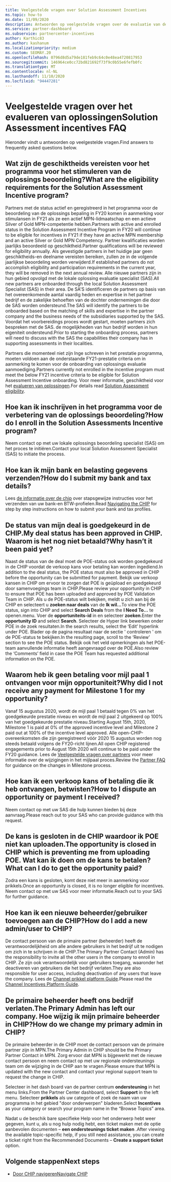 ```yaml
---
title: Veelgestelde vragen over Solution Assessment Incentives
ms.topic: how-to
ms.date: 11/09/2020
description: Antwoorden op veelgestelde vragen over de evaluatie van de oplossing
ms.service: partner-dashboard
ms.subservice: partnercenter-incentives
author: Karthic83
ms.author: kashanum
ms.localizationpriority: medium
ms.custom: SEOMAY.20
ms.openlocfilehash: 0796d8d5a79de181feb9c64c0e48ea4720817953
ms.sourcegitcommit: 146964ce0cc72bd821692f73f9c0b55e6fefb0fc
ms.translationtype: MT
ms.contentlocale: nl-NL
ms.lasthandoff: 11/10/2020
ms.locfileid: "94447281"
---
```

# <a name="solution-assessment-incentives-faq"></a><span data-ttu-id="c111f-103">Veelgestelde vragen over het evalueren van oplossingen</span><span class="sxs-lookup"><span data-stu-id="c111f-103">Solution Assessment incentives FAQ</span></span>

<span data-ttu-id="c111f-104">Hieronder vindt u antwoorden op veelgestelde vragen.</span><span class="sxs-lookup"><span data-stu-id="c111f-104">Find answers to frequently asked questions below.</span></span>

## <a name="what-are-the-eligibility-requirements-for-the-solution-assessment-incentive-program"></a><span data-ttu-id="c111f-105">Wat zijn de geschiktheids vereisten voor het programma voor het stimuleren van de oplossings beoordeling?</span><span class="sxs-lookup"><span data-stu-id="c111f-105">What are the eligibility requirements for the Solution Assessment Incentive program?</span></span>

<span data-ttu-id="c111f-106">Partners met de status actief en geregistreerd in het programma voor de beoordeling van de oplossings bepaling in FY20 komen in aanmerking voor stimulansen in FY21 als ze een actief MPN-lidmaatschap en een actieve Silver of Gold MPN-competentie hebben.</span><span class="sxs-lookup"><span data-stu-id="c111f-106">Partners with active and enrolled status in the Solution Assessment Incentive Program in FY20 will continue to be eligible for incentives in FY21 if they have an active MPN membership and an active Silver or Gold MPN Competency.</span></span> <span data-ttu-id="c111f-107">Partner kwalificaties worden jaarlijks beoordeeld op geschiktheid.</span><span class="sxs-lookup"><span data-stu-id="c111f-107">Partner qualifications will be reviewed for eligibility annually.</span></span>  <span data-ttu-id="c111f-108">Als gevestigde partners in het huidige jaar geen geschiktheids-en deelname vereisten bereiken, zullen ze in de volgende jaarlijkse beoordeling worden verwijderd.</span><span class="sxs-lookup"><span data-stu-id="c111f-108">If established partners do not accomplish eligibility and participation requirements in the current year, they will be removed in the next annual review.</span></span>  <span data-ttu-id="c111f-109">Alle nieuwe partners zijn in hun gebied opvolgd met de lokale oplossing evaluatie specialist (SAS).</span><span class="sxs-lookup"><span data-stu-id="c111f-109">All new partners are onboarded through the local Solution Assessment Specialist (SAS) in their area.</span></span>  <span data-ttu-id="c111f-110">De SA'S identificeren de partners op basis van het overeenkomende aantal vaardig heden en expertise in het partner bedrijf en de zakelijke behoeften van de dochter ondernemingen die door de SAS worden ondersteund.</span><span class="sxs-lookup"><span data-stu-id="c111f-110">The SAS will identify the partners to be onboarded based on the matching of skills and expertise in the partner company and the business needs of the subsidiaries supported by the SAS.</span></span>
<span data-ttu-id="c111f-111">Voordat het voorbereidings proces wordt gestart, moeten partners zich bespreken met de SAS. de mogelijkheden van hun bedrijf worden in hun eigeniteit ondersteund.</span><span class="sxs-lookup"><span data-stu-id="c111f-111">Prior to starting the onboarding process, partners will need to discuss with the SAS the capabilities their company has in supporting assessments in their localities.</span></span> 

<span data-ttu-id="c111f-112">Partners die momenteel niet zijn Inge schreven in het prestatie programma, moeten voldoen aan de onderstaande FY21-prestatie criteria om in aanmerking te komen voor de onboarding van oplossings evaluatie aanmoediging.</span><span class="sxs-lookup"><span data-stu-id="c111f-112">Partners currently not enrolled in the incentive program must meet the below FY21 incentive criteria to be eligible for Solution Assessment Incentive onboarding.</span></span> <span data-ttu-id="c111f-113">Voor meer informatie, geschiktheid voor het [evalueren van oplossingen](chip-solutions-assessment-eligible.md).</span><span class="sxs-lookup"><span data-stu-id="c111f-113">For details read [Solution Assessment eligibility](chip-solutions-assessment-eligible.md).</span></span>

## <a name="how-do-i-enroll-in-the-solution-assessments-incentive-program"></a><span data-ttu-id="c111f-114">Hoe kan ik inschrijven in het programma voor de verbetering van de oplossings beoordeling?</span><span class="sxs-lookup"><span data-stu-id="c111f-114">How do I enroll in the Solution Assessments Incentive program?</span></span>

<span data-ttu-id="c111f-115">Neem contact op met uw lokale oplossings beoordeling specialist (SAS) om het proces te initiëren.</span><span class="sxs-lookup"><span data-stu-id="c111f-115">Contact your local Solution Assessment Specialist (SAS) to initiate the process.</span></span>

## <a name="how-do-i-submit-my-bank-and-tax-details"></a><span data-ttu-id="c111f-116">Hoe kan ik mijn bank en belasting gegevens verzenden?</span><span class="sxs-lookup"><span data-stu-id="c111f-116">How do I submit my bank and tax details?</span></span>

<span data-ttu-id="c111f-117">Lees [de informatie over de chip](chip-intro.md) over stapsgewijze instructies voor het verzenden van uw bank-en BTW-profielen.</span><span class="sxs-lookup"><span data-stu-id="c111f-117">Read [Navigating the CHIP](chip-intro.md) for step by step instructions on how to submit your bank and tax profiles.</span></span>

## <a name="my-deal-status-has-been-approved-in-chip-why-hasnt-it-been-paid-yet"></a><span data-ttu-id="c111f-118">De status van mijn deal is goedgekeurd in de CHIP.</span><span class="sxs-lookup"><span data-stu-id="c111f-118">My deal status has been approved in CHIP.</span></span> <span data-ttu-id="c111f-119">Waarom is het nog niet betaald?</span><span class="sxs-lookup"><span data-stu-id="c111f-119">Why hasn’t it been paid yet?</span></span>

<span data-ttu-id="c111f-120">Naast de status van de deal moet de POE-status ook worden goedgekeurd in de CHIP voordat de verkoop kans voor betaling kan worden ingediend.</span><span class="sxs-lookup"><span data-stu-id="c111f-120">In addition to the deal status, the POE status must also be approved in CHIP before the opportunity can be submitted for payment.</span></span> <span data-ttu-id="c111f-121">Bekijk uw verkoop kansen in CHIP om ervoor te zorgen dat POE is geüpload en goedgekeurd door samenvoegings team in CHIP.</span><span class="sxs-lookup"><span data-stu-id="c111f-121">Please review your opportunity in CHIP to ensure that POE has been uploaded and approved by POE Validation Team in CHIP.</span></span> <span data-ttu-id="c111f-122">Als u de POE-status wilt bekijken, meldt u zich aan bij de CHIP en selecteert u **zoeken naar deals** van de **Ik wil...**</span><span class="sxs-lookup"><span data-stu-id="c111f-122">To view the POE status, sign into CHIP and select **Search Deals** from the **I Need To…**</span></span> <span data-ttu-id="c111f-123">te openen.</span><span class="sxs-lookup"><span data-stu-id="c111f-123">menu.</span></span> <span data-ttu-id="c111f-124">Voer de **opportuniteits-id** in en selecteer **zoeken**.</span><span class="sxs-lookup"><span data-stu-id="c111f-124">Enter the **opportunity ID** and select **Search**.</span></span> <span data-ttu-id="c111f-125">Selecteer de Hyper link bewerken onder POE in de zoek resultaten.</span><span class="sxs-lookup"><span data-stu-id="c111f-125">In the search results, select the ‘Edit’ hyperlink under POE.</span></span> <span data-ttu-id="c111f-126">Blader op de pagina resultaat naar de sectie ' controleren ' om de POE-status te bekijken.</span><span class="sxs-lookup"><span data-stu-id="c111f-126">In the resulting page, scroll to the ‘Review’ section to see the POE status.</span></span> <span data-ttu-id="c111f-127">Bekijk ook het veld opmerkingen als het POE-team aanvullende informatie heeft aangevraagd over de POE.</span><span class="sxs-lookup"><span data-stu-id="c111f-127">Also review the ‘Comments’ field in case the POE Team has requested additional information on the POE.</span></span>

## <a name="why-did-i-not-receive-any-payment-for-milestone-1-for-my-opportunity"></a><span data-ttu-id="c111f-128">Waarom heb ik geen betaling voor mijl paal 1 ontvangen voor mijn opportuniteit?</span><span class="sxs-lookup"><span data-stu-id="c111f-128">Why did I not receive any payment for Milestone 1 for my opportunity?</span></span>

<span data-ttu-id="c111f-129">Vanaf 15 augustus 2020, wordt de mijl paal 1 betaald tegen 0% van het goedgekeurde prestatie niveau en wordt de mijl paal 2 uitgekeerd op 100% van het goedgekeurde prestatie niveau.</span><span class="sxs-lookup"><span data-stu-id="c111f-129">Starting August 15th, 2020, Milestone 1 is paid at 0% of the approved incentive level and Milestone 2 paid out at 100% of the incentive level approved.</span></span> <span data-ttu-id="c111f-130">Alle open-CHIP-overeenkomsten die zijn geregistreerd vóór 2020 15 augustus worden nog steeds betaald volgens de FY20-richt lijnen.</span><span class="sxs-lookup"><span data-stu-id="c111f-130">All open CHIP registered engagements prior to August 15th 2020 will continue to be paid under the FY20 guidance.</span></span> <span data-ttu-id="c111f-131">Lees de [Veelgestelde vragen over partners](https://assetsprod.microsoft.com/solution-assessment-incentive-program-faq.pdf) voor meer informatie over de wijzigingen in het mijlpaal proces.</span><span class="sxs-lookup"><span data-stu-id="c111f-131">Review the [Partner FAQ](https://assetsprod.microsoft.com/solution-assessment-incentive-program-faq.pdf) for guidance on the changes in Milestone process.</span></span>

## <a name="how-to-i-dispute-an-opportunity-or-payment-i-received"></a><span data-ttu-id="c111f-132">Hoe kan ik een verkoop kans of betaling die ik heb ontvangen, betwisten?</span><span class="sxs-lookup"><span data-stu-id="c111f-132">How to I dispute an opportunity or payment I received?</span></span>

<span data-ttu-id="c111f-133">Neem contact op met uw SAS die hulp kunnen bieden bij deze aanvraag.</span><span class="sxs-lookup"><span data-stu-id="c111f-133">Please reach out to your SAS who can provide guidance with this request.</span></span>

## <a name="the-opportunity-is-closed-in-chip-which-is-preventing-me-from-uploading-poe-what-can-i-do-to-get-the-opportunity-paid"></a><span data-ttu-id="c111f-134">De kans is gesloten in de CHIP waardoor ik POE niet kan uploaden.</span><span class="sxs-lookup"><span data-stu-id="c111f-134">The opportunity is closed in CHIP which is preventing me from uploading POE.</span></span> <span data-ttu-id="c111f-135">Wat kan ik doen om de kans te betalen?</span><span class="sxs-lookup"><span data-stu-id="c111f-135">What can I do to get the opportunity paid?</span></span>

<span data-ttu-id="c111f-136">Zodra een kans is gesloten, komt deze niet meer in aanmerking voor prikkels.</span><span class="sxs-lookup"><span data-stu-id="c111f-136">Once an opportunity is closed, it is no longer eligible for incentives.</span></span> <span data-ttu-id="c111f-137">Neem contact op met uw SAS voor meer informatie.</span><span class="sxs-lookup"><span data-stu-id="c111f-137">Reach out to your SAS for further guidance.</span></span>

## <a name="how-do-i-add-a-new-adminuser-to-chip"></a><span data-ttu-id="c111f-138">Hoe kan ik een nieuwe beheerder/gebruiker toevoegen aan de CHIP?</span><span class="sxs-lookup"><span data-stu-id="c111f-138">How do I add a new admin/user to CHIP?</span></span>

<span data-ttu-id="c111f-139">De contact persoon van de primaire partner (beheerder) heeft de verantwoordelijkheid om alle andere gebruikers in het bedrijf uit te nodigen om zich in te schrijven in de CHIP.</span><span class="sxs-lookup"><span data-stu-id="c111f-139">The Primary Partner Contact (Admin) has the responsibility to invite all the other users in the company to enroll in CHIP.</span></span> <span data-ttu-id="c111f-140">Ze zijn ook verantwoordelijk voor gebruikers toegang, waaronder het deactiveren van gebruikers die het bedrijf verlaten.</span><span class="sxs-lookup"><span data-stu-id="c111f-140">They are also responsible for user access, including deactivation of any users that leave the company.</span></span> <span data-ttu-id="c111f-141">Lees de [Channel prikkel platform Guide](chip-intro.md).</span><span class="sxs-lookup"><span data-stu-id="c111f-141">Please read the [Channel Incentives Platform Guide](chip-intro.md).</span></span>

## <a name="the-primary-admin-has-left-our-company-how-do-we-change-my-primary-admin-in-chip"></a><span data-ttu-id="c111f-142">De primaire beheerder heeft ons bedrijf verlaten.</span><span class="sxs-lookup"><span data-stu-id="c111f-142">The Primary Admin has left our company.</span></span> <span data-ttu-id="c111f-143">Hoe wijzig ik mijn primaire beheerder in CHIP?</span><span class="sxs-lookup"><span data-stu-id="c111f-143">How do we change my primary admin in CHIP?</span></span>

<span data-ttu-id="c111f-144">De primaire beheerder in de CHIP moet de contact persoon van de primaire partner zijn in MPN.</span><span class="sxs-lookup"><span data-stu-id="c111f-144">The Primary Admin in CHIP should be the Primary Partner Contact in MPN.</span></span> <span data-ttu-id="c111f-145">Zorg ervoor dat MPN is bijgewerkt met de nieuwe contact persoon en neem contact op met uw regionale ondersteunings team om de wijziging in de CHIP aan te vragen.</span><span class="sxs-lookup"><span data-stu-id="c111f-145">Please ensure that MPN is updated with the new contact and contact your regional support team to request the change in CHIP.</span></span>

<span data-ttu-id="c111f-146">Selecteer in het dash board van de partner centrum **ondersteuning** in het menu links.</span><span class="sxs-lookup"><span data-stu-id="c111f-146">From the Partner Center dashboard, select **Support** in the left menu.</span></span> <span data-ttu-id="c111f-147">Selecteer **prikkels** als uw categorie of zoek de naam van uw programma in het gebied "door onderwerpen" bladeren.</span><span class="sxs-lookup"><span data-stu-id="c111f-147">Select **Incentives** as your category or search your program name in the “Browse Topics” area.</span></span>

<span data-ttu-id="c111f-148">Nadat u de beschik bare specifieke Help voor het onderwerp hebt weer gegeven, kunt u, als u nog hulp nodig hebt, een ticket maken met de optie aanbevolen documenten – **een ondersteunings ticket maken** .</span><span class="sxs-lookup"><span data-stu-id="c111f-148">After viewing the available topic-specific help, if you still need assistance, you can create a ticket right from the Recommended Documents – **Create a support ticket** option.</span></span>

## <a name="next-steps"></a><span data-ttu-id="c111f-149">Volgende stappen</span><span class="sxs-lookup"><span data-stu-id="c111f-149">Next steps</span></span>

- [<span data-ttu-id="c111f-150">Door CHIP navigeren</span><span class="sxs-lookup"><span data-stu-id="c111f-150">Navigate CHIP</span></span>](chip-intro.md)
